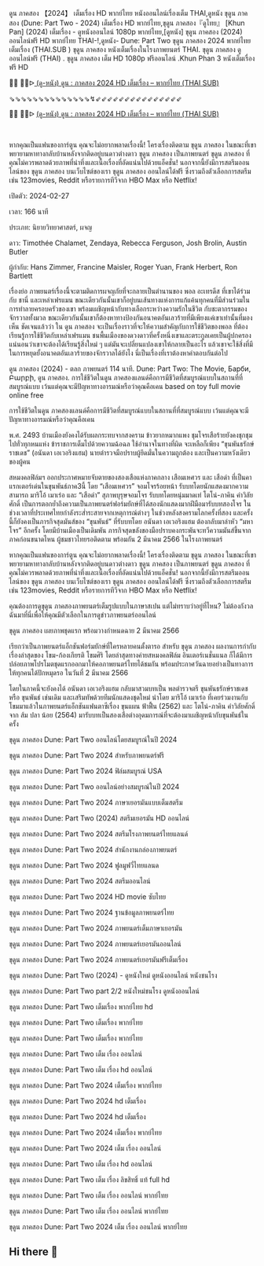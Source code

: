 ดูน ภาคสอง 【2024】 เต็มเรื่อง HD พากย์ไทย หนังออนไลน์เรื่องเต็ม THAI,ดูหนัง ขุดูน ภาคสอง (Dune: Part Two - 2024) เต็มเรื่อง HD พากย์ไทย,ขุดูน ภาคสอง『ดูไทย』 [Khun Pan] (2024) เต็มเรื่อง - ดูหนังออนไลน์ 1080p พากย์ไทย,[ดูหนัง] ขุดูน ภาคสอง (2024) ออนไลน์ฟรี HD พากย์ไทย THAI-!,ดูหนัง- Dune: Part Two ขุดูน ภาคสอง 2024 พากย์ไทย เต็มเรื่อง (THAI.SUB ) ขุดูน ภาคสอง หนังเต็มเรื่องในโรงภาพยนตร์ THAI. ขุดูน ภาคสอง ดูออนไลน์ฟรี (THAI) . ขุดูน ภาคสอง เต็ม HD 1080p ฟรีออนไลน์ .Khun Phan 3 หนังเต็มเรื่องฟรี HD

<p>🔴🔴 🔴🔴ᐅ<a href="https://t.co/FFboANcOE5"> (ดู-หนัง) ดูน : ภาคสอง 2024 HD เต็มเรื่อง &ndash; พากย์ไทย (THAI SUB)</a></p>
<p>⇘⇘⇘⇘⇘⇘⇘⇘⇘⇘⇘⇘⇘⇘↯⇙⇙⇙⇙⇙⇙⇙⇙⇙⇙⇙⇙⇙⇙⇙</p>
<p>🔴🔴 🔴🔴ᐅ <a href="https://t.co/qpBYLHSqwz">(ดู-หนัง) ดูน : ภาคสอง 2024 HD เต็มเรื่อง &ndash; พากย์ไทย (THAI SUB)</a></p>
<p><br></p>

หากคุณเป็นแฟนของการ์ตูน คุณจะไม่อยากพลาดเรื่องนี้! โครงเรื่องติดตาม ขุดูน ภาคสอง ในขณะที่เขาพยายามหาทางกลับบ้านหลังจากติดอยู่บนดาวต่างดาว ขุดูน ภาคสอง เป็นภาพยนตร์ ขุดูน ภาคสอง ที่คุณไม่ควรพลาดด้วยภาพที่น่าทึ่งและเนื้อเรื่องที่อัดแน่นไปด้วยแอ็คชั่น! นอกจากนี้ยังมีการสตรีมออนไลน์ของ ขุดูน ภาคสอง บนเว็บไซต์ของเรา ขุดูน ภาคสอง ออนไลน์ได้ฟรี ซึ่งรวมถึงตัวเลือกการสตรีม เช่น 123movies, Reddit หรือรายการทีวีจาก HBO Max หรือ Netflix!

เปิดตัว: 2024-02-27

เวลา: 166 นาที

ประเภท: นิยายวิทยาศาสตร์, ผจญ

ดาว: Timothée Chalamet, Zendaya, Rebecca Ferguson, Josh Brolin, Austin Butler

ผู้กำกับ: Hans Zimmer, Francine Maisler, Roger Yuan, Frank Herbert, Ron Bartlett

เรื่องย่อ
ภาพยนตร์เรื่องนี้จะตามติดการผจญภัยที่จะกลายเป็นตำนานของ พอล อะเทรดีส ที่เขาได้ร่วมกับ ชานี่ และเหล่าเฟรแมน ขณะเดียวกันนั้นเขาก็อยู่บนเส้นทางแห่งการแก้แค้นทุกคนที่มีส่วนร่วมในการทำลายครอบครัวของเขา พร้อมเผชิญหน้ากับทางเลือกระหว่างความรักในชีวิต กับชะตากรรมของจักรวาลทั้งมวล ขณะเดียวกันนั้นเขาก็ต้องหาทางป้องกันอนาคตอันเลวร้ายที่มีเพียงแค่เขาเท่านั้นที่มองเห็น
ชัดเจนแล้วว่า ใน ดูน ภาคสอง จะเป็นเรื่องราวที่จะให้ความสำคัญกับการใช้ชีวิตของพอล ที่ต้องเรียนรู้การใช้ชีวิตกับเหล่าเฟรแมน ชนพื้นเมืองของดวงดาวที่ครั้งหนึ่งเขาและตระกูลเคยเป็นผู้ปกครอง แน่นอนว่าเขาจะต้องได้เรียนรู้สิ่งใหม่ ๆ แต่มันจะเปลี่ยนแปลงเขาให้กลายเป็นอะไร แล้วเขาจะใช้สิ่งที่มีในการหยุดยั้งอนาคตอันเลวร้ายของจักรวาลได้ยังไง นี่เป็นเรื่องที่เราต้องหาคำตอบกันต่อไป

ดูน ภาคสอง (2024) - ตลก ภาพยนตร์ 114 นาที. Dune: Part Two: The Movie, Барби, Բարբի, ดูน ภาคสอง. การใช้ชีวิตในดูน ภาคสองแลนด์คือการมีชีวิตที่สมบูรณ์แบบในสถานที่ที่สมบูรณ์แบบ เว้นแต่คุณจะมีปัญหาทางอารมณ์หรือว่าคุณคือเคน based on toy full movie online free

การใช้ชีวิตในดูน ภาคสองแลนด์คือการมีชีวิตที่สมบูรณ์แบบในสถานที่ที่สมบูรณ์แบบ เว้นแต่คุณจะมีปัญหาทางอารมณ์หรือว่าคุณคือเคน

พ.ศ. 2493 บ้านเมืองยังคงได้รับผลกระทบจากสงคราม ข้าวยากหมากแพง ชุมโจรเสือร้ายยังคงชุกชุมไปทั่วทุกหนแห่ง ข้าราชการเต็มไปด้วยความฉ้อฉล ใช้อำนาจในทางที่ผิด จะเหลือก็เพียง “ขุนพันธรักษ์ราชเดช” (อนันดา เอเวอริงแฮม) นายตำรวจมือปราบผู้ยึดมั่นในความถูกต้อง และเป็นความหวังเดียวของผู้คน

สหมงคลฟิล์มฯ ออกประกาศหมายจับตายของสองเสือแห่งภาคกลาง เสือมเหศวร และ เสือดำ ที่เป็นคาแรกเตอร์เด่นในขุนพันธ์ภาค3นี้ โดย “เสือมเหศวร” จอมโจรร้อยหน้า รับบทโดยนักแสดงมากความสามารถ มาริโอ้ เมาเร่อ และ “เสือดำ” สุภาพบุรุษจอมโจร รับบทโดยหนุ่มมาดเท่ โตโน่-ภาคิน คำวิลัยศักดิ์ เป็นการตอกย้ำถึงความเป็นภาพยนตร์ฟอร์มยักษ์ที่ได้สองนักแสดงมากฝีมือมารับบทสองโจร ในช่วงเวลาที่ประเทศไทยกำลังระส่ำระสายจากเหตุการณ์ต่างๆ ในช่วงหลังสงครามโลกครั้งที่สอง และครั้งนี้ก็ยังคงเป็นภารกิจสุดมันส์ของ “ขุนพันธ์” ที่รับบทโดย อนันดา เอเวอริงแฮม ต้องกลับมาล่าหัว “มหาโจร” อีกครั้ง โดยมีบ้านเมืองเป็นเดิมพัน ภารกิจสุดขลังของมือปราบคงกระพันจะทวีความมันส์ขึ้นจากภาคก่อนขนาดไหน ผู้ชมชาวไทยรอติดตาม พร้อมกัน 2 มีนาคม 2566 ในโรงภาพยนตร์

หากคุณเป็นแฟนของการ์ตูน คุณจะไม่อยากพลาดเรื่องนี้! โครงเรื่องติดตาม ขุดูน ภาคสอง ในขณะที่เขาพยายามหาทางกลับบ้านหลังจากติดอยู่บนดาวต่างดาว ขุดูน ภาคสอง เป็นภาพยนตร์ ขุดูน ภาคสอง ที่คุณไม่ควรพลาดด้วยภาพที่น่าทึ่งและเนื้อเรื่องที่อัดแน่นไปด้วยแอ็คชั่น! นอกจากนี้ยังมีการสตรีมออนไลน์ของ ขุดูน ภาคสอง บนเว็บไซต์ของเรา ขุดูน ภาคสอง ออนไลน์ได้ฟรี ซึ่งรวมถึงตัวเลือกการสตรีม เช่น 123movies, Reddit หรือรายการทีวีจาก HBO Max หรือ Netflix!

คุณต้องการดูขุดูน ภาคสองภาพยนตร์เต็มรูปแบบในภาษาสเปน แต่ไม่ทราบว่าอยู่ที่ไหน? ไม่ต้องกังวล ฉันมาที่นี่เพื่อให้คุณมีตัวเลือกในการดูข่าวภาพยนตร์ออนไลน์

ขุดูน ภาคสอง เผยภาพชุดแรก พร้อมวางกำหนดฉาย 2 มีนาคม 2566

เรียกว่าเป็นภาพยนตร์แอ็กชันฟอร์มยักษ์ที่ใครหลายคนตั้งตารอ สำหรับ ขุดูน ภาคสอง ผลงานการกำกับเรื่องล่าสุดของ โขม-ก้องเกียรติ โขมศิริ โดยล่าสุดทางค่ายสหมงคลฟิล์ม อินเตอร์เนชั่นแนล ก็ได้มีการปล่อยภาพโปรโมตชุดแรกออกมาให้คอภาพยนตร์ไทยได้ชมกัน พร้อมประกาศวันฉายอย่างเป็นทางการให้ทุกคนได้ปักหมุดรอ ในวันที่ 2 มีนาคม 2566

โดยในภาคนี้จะยังคงได้ อนันดา เอเวอริงแฮม กลับมาสวมบทเป็น พลตำรวจตรี ขุนพันธรักษ์ราชเดช หรือ ขุนพันธ์ เช่นเดิม และเสริมทัพด้วยทีมนักแสดงชุดใหม่ นำโดย มาริโอ้ เมาเร่อ ที่เคยร่วมงานกับโขมมาแล้วในภาพยนตร์แอ็กชันแฟนตาซีเรื่อง ขุนแผน ฟ้าฟื้น (2562) และ โตโน่-ภาคิน คำวิลัยศักดิ์ จาก ส้ม ปลา น้อย (2564) มารับบทเป็นสองเสือต่างอุดมการณ์ที่จะต้องมาเผชิญหน้ากับขุนพันธ์ในครั้ง

ขุดูน ภาคสอง Dune: Part Two ออนไลน์โดยสมบูรณ์ในปี 2024

ขุดูน ภาคสอง Dune: Part Two 2024 สำหรับภาพยนตร์ฟรี

ขุดูน ภาคสอง Dune: Part Two 2024 ฟิล์มสมบูรณ์ USA

ขุดูน ภาคสอง Dune: Part Two ออนไลน์อย่างสมบูรณ์ในปี 2024

ขุดูน ภาคสอง Dune: Part Two 2024 ภาษาเยอรมันแบบเต็มสตรีม

ขุดูน ภาคสอง Dune: Part Two (2024) สตรีมเยอรมัน HD ออนไลน์

ขุดูน ภาคสอง Dune: Part Two 2024 สตรีมโรงภาพยนตร์ไทยแลนด์

ขุดูน ภาคสอง Dune: Part Two 2024 สํานักงานกล่องภาพยนตร์

ขุดูน ภาคสอง Dune: Part Two 2024 ฟูลมูฟวี่ไทยแลนด

ขุดูน ภาคสอง Dune: Part Two 2024 สตรีมออนไลน์

ขุดูน ภาคสอง Dune: Part Two 2024 HD movie ซับไทย

ขุดูน ภาคสอง Dune: Part Two 2024 ฐานข้อมูลภาพยนตร์ไทย

ขุดูน ภาคสอง Dune: Part Two 2024 ภาพยนตร์เต็มภาษาเยอรมัน

ขุดูน ภาคสอง Dune: Part Two 2024 ภาพยนตร์เยอรมันออนไลน์

ขุดูน ภาคสอง Dune: Part Two 2024 ภาพยนตร์เยอรมันฟรีเต็มเรื่อง

ขุดูน ภาคสอง Dune: Part Two (2024) - ดูหนังใหม่ ดูหนังออนไลน์ หนังชนโรง

ขุดูน ภาคสอง Dune: Part Two part 2/2 หนังใหม่ชนโรง ดูหนังออนไลน์

ขุดูน ภาคสอง Dune: Part Two เต็มเรื่อง พากย์ไทย hd

ขุดูน ภาคสอง Dune: Part Two เต็มเรื่อง พากย์ไทย

ขุดูน ภาคสอง Dune: Part Two เต็มเรื่อง พากย์ไทย

ขุดูน ภาคสอง Dune: Part Two เต็ม เรื่อง ออนไลน์

ขุดูน ภาคสอง Dune: Part Two เต็ม เรื่อง hd ออนไลน์

ขุดูน ภาคสอง Dune: Part Two 2024 เต็มเรื่อง พากย์ไทย

ขุดูน ภาคสอง Dune: Part Two 2024 hd เต็มเรื่อง

ขุดูน ภาคสอง Dune: Part Two 2024 hd เต็มเรื่อง

ขุดูน ภาคสอง Dune: Part Two 2024 เต็มเรื่อง พากย์ไทย

ขุดูน ภาคสอง Dune: Part Two 2024 เต็ม เรื่อง ออนไลน์

ขุดูน ภาคสอง Dune: Part Two เต็ม เรื่อง hd ออนไลน์

ขุดูน ภาคสอง Dune: Part Two เต็ม เรื่อง ลิขสิทธิ์ แท้ full hd

ขุดูน ภาคสอง Dune: Part Two เต็ม เรื่อง ออนไลน์ พากย์ไทย

ขุดูน ภาคสอง Dune: Part Two เต็ม เรื่อง ออนไลน์ พากย์ไทย

ขุดูน ภาคสอง Dune: Part Two 2024 เต็ม เรื่อง ออนไลน์ พากย์ไทย 
## Hi there 👋

<!--

**Here are some ideas to get you started:**

🙋‍♀️ A short introduction - what is your organization all about?
🌈 Contribution guidelines - how can the community get involved?
👩‍💻 Useful resources - where can the community find your docs? Is there anything else the community should know?
🍿 Fun facts - what does your team eat for breakfast?
🧙 Remember, you can do mighty things with the power of [Markdown](https://docs.github.com/github/writing-on-github/getting-started-with-writing-and-formatting-on-github/basic-writing-and-formatting-syntax)
-->
